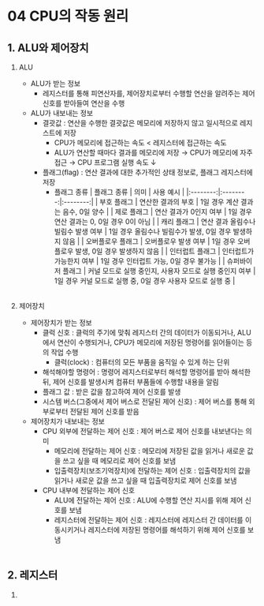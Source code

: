 # 04 CPU의 작동 원리

## 1. ALU와 제어장치
1. ALU
    - ALU가 받는 정보
        - 레지스터를 통해 피연산자를, 제어장치로부터 수행할 연산을 알려주는 제어 신호를 받아들여 연산을 수행
    - ALU가 내보내는 정보
        - 결괏값 : 연산을 수행한 결괏값은 메모리에 저장하지 않고 일시적으로 레지스트에 저장
            - CPU가 메모리에 접근하는 속도 < 레지스터에 접근하는 속도
            - ALU가 연산할 때마다 결과를 메모리에 저장 → CPU가 메모리에 자주 접근 → CPU 프로그램 실행 속도 ↓
        - 플래그(flag) : 연산 결과에 대한 추가적인 상태 정보로, 플래그 레지스터에 저장
            - 플래그 종류
                | 플래그 종류 | 의미 | 사용 예시 |
                |:--------:|:--------:|:--------:|
                | 부호 플래그 | 연산한 결과의 부호 | 1일 경우 계산 결과는 음수, 0일 양수 |
                | 제로 플래그 | 연산 결과가 0인지 여부 | 1일 경우 연산 결과는 0, 0일 경우 0이 아님 |
                | 캐리 플래그 | 연산 결과 올림수나 빌림수 발생 여부 | 1일 경우 올림수나 빌림수가 발생, 0일 경우 발생하지 않음 |
                | 오버플로우 플래그 | 오버플로우 발생 여부 | 1일 경우 오버플로우 발생, 0일 경우 발생하지 않음 |
                | 인터럽트 플래그 | 인터럽트가 가능한지 여부 | 1일 경우 인터럽트 가능, 0일 경우 불가능 |
                | 슈퍼바이저 플래그 | 커널 모드로 실행 중인지, 사용자 모드로 실행 중인지 여부 | 1일 경우 커널 모드로 실행 중, 0일 경우 사용자 모드로 실행 중 |<br><br>

2. 제어장치
    - 제어장치가 받는 정보
        - 클럭 신호 : 클럭의 주기에 맞춰 레지스터 간의 데이터가 이동되거나, ALU에서 연산이 수행되거나, CPU가 메모리에 저장된 명령어를 읽어들이는 등의 작업 수행
            - 클럭(clock) : 컴퓨터의 모든 부품을 움직일 수 있게 하는 단위
        - 해석해야할 명령어 : 명령어 레지스터로부터 해석할 명령어를 받아 해석한 뒤, 제어 신호를 발생시켜 컴퓨터 부품들에 수행할 내용을 알림
        - 플래그 값 : 받은 값을 참고하여 제어 신호를 발생
        - 시스템 버스(그중에서 제어 버스로 전달된 제어 신호) : 제어 버스를 통해 외부로부터 전달된 제어 신호를 받음
    - 제어장치가 내보내는 정보
        - CPU 외부에 전달하는 제어 신호 : 제어 버스로 제어 신호를 내보낸다는 의미
            - 메모리에 전달하는 제어 신호 : 메모리에 저장된 값을 읽거나 새로운 값을 쓰고 싶을 때 메모리로 제어 신호를 보냄
            - 입출력장치(보조기억장치)에 전달하는 제어 신호 : 입출력장치의 값을 읽거나 새로운 값을 쓰고 싶을 때 입출력장치로 제어 신호를 보냄
        - CPU 내부에 전달하는 제어 신호
            - ALU에 전달하는 제어 신호 : ALU에 수행할 연산 지시를 위해 제어 신호를 보냄
            - 레지스터에 전달하는 제어 신호 : 레지스터에 레지스터 간 데이터를 이동시키거나 레지스터에 저장된 명령어를 해석하기 위해 제어 신호를 보냄<br><br>

## 2. 레지스터
1. 